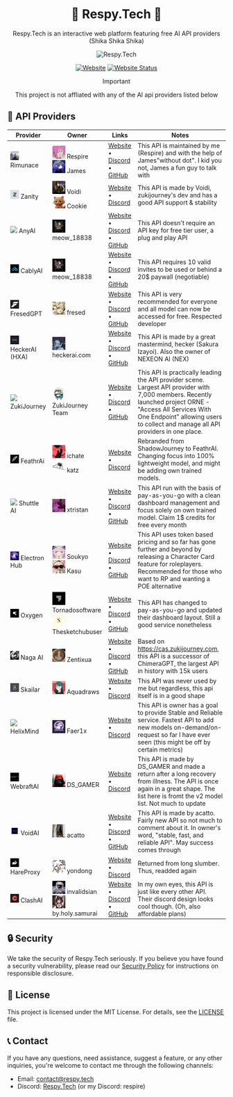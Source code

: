 <div align="center">

# 🌟 Respy.Tech 🌟

Respy.Tech is an interactive web platform featuring free AI API providers
<br>
(Shika Shika Shika)

<img src="https://respy.tech/images/shikanoko.png" alt="Respy.Tech" width="300">

[![Website](https://img.shields.io/badge/Website-respy.tech-blue?style=flat-square&logo=netlify)](https://respy.tech/)
[![Website Status](https://img.shields.io/website?url=https%3A%2F%2Frespy.tech&style=flat-square&logo=replit&label=Website%20Status)](https://respy.tech/)

> [!IMPORTANT]
> This project is not affliated with any of the AI api providers listed below

</div>

## 🤝 API Providers

| Provider                                                              | Owner                                                                                                                                          | Links                                                                                                                                 | Notes                                                                                                                                                                                                                                          |
| --------------------------------------------------------------------- | ---------------------------------------------------------------------------------------------------------------------------------------------- | ------------------------------------------------------------------------------------------------------------------------------------- | ---------------------------------------------------------------------------------------------------------------------------------------------------------------------------------------------------------------------------------------------- |
| <img src="src/assets/icons/rimunace.gif" width="20"> Rimunace         | <img src="src/assets/avatar/respire.gif" width="30"> Respire<br><img src="src/assets/avatar/james.webp" width="30"> James                      | [Website](https://api.rimunace.xyz) • [Discord](https://discord.gg/respy-tech) • [GitHub](https://github.com/rimunace)                | This API is maintained by me (Respire) and with the help of James"without dot". I kid you not, James a fun guy to talk with                                                                                                                    |
| <img src="src/assets/icons/zanity.webp" width="20"> Zanity            | <img src="src/assets/avatar/voidi.webp" width="30"> Voidi<br><img src="src/assets/avatar/cookie.webp" width="30"> Cookie                       | [Website](https://zanity.xyz/) • [Discord](https://discord.gg/4DRjqaFkhd)                                                             | This API is made by Voidi, zukijourney's dev and has a good API support & stability                                                                                                                                                            |
| <img src="src/assets/icons/anyai.gif" width="20"> AnyAI               | <img src="src/assets/avatar/meow.webp" width="30"> meow_18838                                                                                  | [Website](https://api.airforce/) • [Discord](https://discord.com/invite/q55gsH8z5F) • [GitHub](https://github.com/meow-18838)         | This API doesn't require an API key for free tier user, a plug and play API                                                                                                                                                                    |
| <img src="src/assets/icons/cablyai.gif" width="20"> CablyAI           | <img src="src/assets/avatar/meow.webp" width="30"> meow_18838                                                                                  | [Website](https://cablyai.com/) • [Discord](https://discord.gg/2k4j4PxE) • [GitHub](https://github.com/meow-18838)                    | This API requires 10 valid invites to be used or behind a 20$ paywall (negotiable)                                                                                                                                                             |
| <img src="src/assets/icons/fresedgpt.webp" width="20"> FresedGPT      | <img src="src/assets/avatar/fresed.webp" width="30"> fresed                                                                                    | [Website](https://fresed-api.gitbook.io/fresed-api) • [Discord](https://discord.gg/QX86yU4G) • [GitHub](https://github.com/qazplmqaz) | This API is very recommended for everyone and all model can now be accessed for free. Respected developer                                                                                                                                      |
| <img src="src/assets/icons/heckerai.webp" width="20"> HeckerAI (HXA)  | <img src="src/assets/avatar/hecker.webp" width="30"> heckerai.com                                                                              | [Website](https://heckerai.com) • [Discord](https://discord.gg/Hg7jw8K8) • [GitHub](https://github.com/LiveGamer101)                  | This API is made by a great mastermind, hecker (Sakura Izayoi). Also the owner of NEXEON AI (NEX)                                                                                                                                              |
| <img src="src/assets/icons/zukijourney.gif" width="20"> ZukiJourney   | <img src="src/assets/avatar/ZukiJourney.png" width="30"> ZukiJourney Team                                                                      | [Website](https://zukijourney.com) • [Discord](https://discord.gg/zukijourney) • [GitHub](https://github.com/zukijourney)             | This API is practically leading the API provider scene. Largest API provider with 7,000 members. Recently launched project ORNE - "Access All Services With One Endpoint" allowing users to collect and manage all API providers in one place. |
| <img src="src/assets/icons/FeathrAi.webp" width="20"> FeathrAi        | <img src="src/assets/avatar/ichate.webp" width="30"> ichate<br><img src="src/assets/avatar/katz.webp" width="30"> katz                         | [Website](https://shadowjourney.xyz) • [Discord](https://discord.com/invite/yB2YZJUA3F)                                               | Rebranded from ShadowJourney to FeathrAI. Changing focus into 100% lightweight model, and might be adding own trained models.                                                                                                                   |
| <img src="src/assets/icons/shuttleai.gif" width="20"> Shuttle AI      | <img src="src/assets/avatar/tristan.webp" width="30"> xtristan                                                                                 | [Website](https://shuttleai.com) • [Discord](https://discord.com/invite/shuttleai) • [GitHub](https://github.com/tristandevs)         | This API run with the basis of pay-as-you-go with a clean dashboard management and focus solely on own trained model. Claim 1$ credits for free every month                                                                                    |
| <img src="src/assets/icons/electronhub.webp" width="20"> Electron Hub | <img src="src/assets/avatar/soukyo.gif" width="30"> Soukyo<br><img src="src/assets/avatar/kasu.webp" width="30"> Kasu                          | [Website](https://api.electronhub.top) • [Discord](https://discord.gg/apUUqbxCBQ) • [GitHub](https://github.com/snowby666)            | This API uses token based pricing and so far has gone further and beyond by releasing a Character Card feature for roleplayers. Recommended for those who want to RP and wanting a POE alternative                                             |
| <img src="src/assets/icons/oxygen.webp" width="20"> Oxygen            | <img src="src/assets/avatar/tornado.webp" width="30"> Tornadosoftware<br><img src="src/assets/avatar/sketchy.webp" width="30"> Thesketchubuser | [Website](https://oxyapi.uk) • [Discord](https://discord.com/invite/kM6MaCqGKA) • [GitHub](https://github.com/tornado-softwares)      | This API has changed to pay-as-you-go and updated their dashboard layout. Still a good service nonetheless                                                                                                                                     |
| <img src="src/assets/icons/nagaai.webp" width="20"> Naga AI           | <img src="src/assets/avatar/zentix.webp" width="30"> Zentixua                                                                                  | [Website](https://naga.ac) • [Discord](https://discord.com/invite/JxRBXBhabu) • [GitHub](https://github.com/ZentixUA)                 | Based on https://cas.zukijourney.com, this API is a successor of ChimeraGPT, the largest API in history with 15k users                                                                                                                         |
| <img src="src/assets/icons/skailar.webp" width="20"> Skailar          | <img src="src/assets/avatar/aqua.webp" width="30"> Aquadraws                                                                                   | [Website](https://test.skailar.it/) • [Discord](https://discord.com/invite/ka9tkU9UNz)                                                | This API was never used by me but regardless, this api itself is in a good shape                                                                                                                                                               |
| <img src="src/assets/icons/helixmind.gif" width="20"> HelixMind       | <img src="src/assets/avatar/phantasifae.webp" width="30"> Faer1x                                                                               | [Website](https://helixmind.online) • [Discord](https://discord.gg/n7RpEtH8J8)                                                        | This API is owner has a goal to provide Stable and Reliable service. Fastest API to add new models on-demand/on-request so far I have ever seen (this might be off by certain metrics)                                                         |
| <img src="src/assets/icons/webraftai.webp" width="20"> WebraftAI      | <img src="src/assets/avatar/dsgamer.webp" width="30"> DS_GAMER                                                                                 | [Website](https://api.webraft.in/) • [Discord](https://discord.gg/Fy2BVXR9Qb)                                                         | This API is made by DS_GAMER and made a return after a long recovery from illness. The API is once again in a great shape. The list here is fromt the v2 model list. Not much to update                                                        |
| <img src="src/assets/icons/voidai.gif" width="20"> VoidAI             | <img src="src/assets/avatar/acatto.webp" width="30"> acatto                                                                                    | [Website](https://voidai.xyz) • [Discord](https://discord.com/invite/pQab7kukfu) • [GitHub](https://github.com/acatto)                | This API is made by acatto. Fairly new API so not much to comment about it. In owner's word, "stable, fast, and reliable API". May success comes through                                                                                       |
| <img src="src/assets/icons/hareproxy.webp" width="20"> HareProxy      | <img src="src/assets/avatar/yongdong.webp" width="30"> yondong                                                                                 | [Website](https://api.hareproxy.com/) • [Discord](https://discord.gg/hareproxy)                                                       | Returned from long slumber. Thus, readded again                                                                                                                                                                                                |
| <img src="src/assets/icons/clashai.webp" width="20"> ClashAI          | <img src="src/assets/avatar/sian.webp" width="30"> invalidsian<br><img src="src/assets/avatar/samurai.webp" width="30"> by.holy.samurai        | [Website](https://clashai.eu) • [Discord](https://discord.gg/KfCauDuM7T) • [GitHub](https://github.com/invalidsian)                   | In my own eyes, this API is just like every other API. Their discord design looks cool though. (Oh, also affordable plans)                                                                                                                     |

## 🔒 Security

We take the security of Respy.Tech seriously. If you believe you have found a security vulnerability, please read our [Security Policy](SECURITY.md) for instructions on responsible disclosure.

## 📄 License

This project is licensed under the MIT License. For details, see the [LICENSE](LICENSE) file.

## 📞 Contact

If you have any questions, need assistance, suggest a feature, or any other inquiries, you're welcome to contact me through the following channels:

- Email: [contact@respy.tech](mailto:contact@respy.tech)
- Discord: [Respy.Tech](https://discord.gg/respy-tech) (or my Discord: respire)
